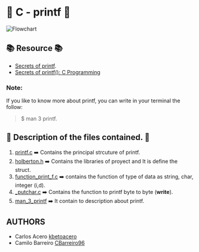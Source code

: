 # :star2: C - printf :star2:
![Flowchart](https://user-images.githubusercontent.com/66263776/88123639-ecfdb300-cb90-11ea-930f-31a2f0a35b9e.jpeg)
## :books: Resource :books:
* [Secrets of printf](https://www.cypress.com/file/54761/download "PDF secret of printf").
* [Secrets of printf(): C Programming](https://www.youtube.com/watch?v=Y9kUWsyyChk&t=319s "Video about secret programming")
### Note:
If you like to know more about printf, you can write in your terminal the follow:
> $ man 3 printf.
## :gem: Description of the files contained. :gem:
1. [printf.c](https://github.com/CBarreiro96/printf/blob/master/printf.c "Code printf f") :arrow_right: Contains the principal strcuture of printf.
2. [holberton.h](https://github.com/CBarreiro96/printf/blob/master/holberton.h "Header") :arrow_right: Contains the libraries of proyect and It is define the struct.
3. [function_print_f.c](https://github.com/CBarreiro96/printf/blob/master/function_print_f.c "Function s,c,d,i") :arrow_right: contains the function of type of data as string, char, integer (i,d).
4. [_putchar.c](https://github.com/CBarreiro96/printf/blob/master/_putchar.c "Printable Tools") :arrow_right: Contains the function to printf byte to byte (**write**).
5. [man_3_printf](https://github.com/CBarreiro96/printf/blob/master/man_3_printf "Description") :arrow_right: It contain to description about printf.
## AUTHORS
* Carlos Acero [kbetoacero](https://github.com/kbetoacero "User Github")
* Camilo Barreiro [CBarreiro96](https://github.com/CBarreiro96 "User Github")
